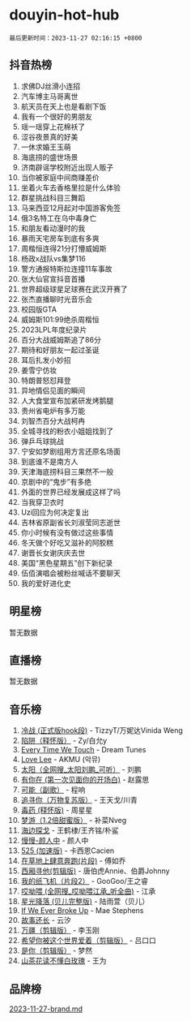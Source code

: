 # douyin-hot-hub

`最后更新时间：2023-11-27 02:16:15 +0800`

## 抖音热榜

1. 求佛DJ丝滑小连招
1. 汽车博主马哥离世
1. 航天员在天上也是看剧下饭
1. 我有一个很好的男朋友
1. 瑶一瑶穿上花棉袄了
1. 涩谷夜景真的好美
1. 一休求婚王玉萌
1. 海底捞的盛世场景
1. 济南辟谣学校附近出现人贩子
1. 当你被家庭中间商赚差价
1. 坐着火车去香格里拉是什么体验
1. 群星挑战科目三舞蹈
1. 马来西亚12月起对中国游客免签
1. 俄3名特工在乌中毒身亡
1. 和朋友看动漫时的我
1. 暴雨天宅房车到底有多爽
1. 周楷恒连得21分打懵威姆斯
1. 杨政x战队vs集梦116
1. 警方通报特斯拉连撞11车事故
1. 张大仙官宣抖音首播
1. 世界超级球星足球赛在武汉开赛了
1. 张杰直播聊时光音乐会
1. 校园版GTA
1. 威姆斯101:99绝杀周楷恒
1. 2023LPL年度纪录片
1. 百分大战威姆斯追了86分
1. 期待和好朋友一起过圣诞
1. 耳后扎发小妙招
1. 姜雪宁仿妆
1. 特朗普怒怼拜登
1. 异地情侣见面的瞬间
1. 人大食堂宣布加紧研发烤鹅腿
1. 贵州省电炉有多万能
1. 刘智杰百分大战柯冉
1. 全城寻找的粉衣小姐姐找到了
1. 弹乒乓球挑战
1. 宁安如梦剧组用方言还原名场面
1. 到底谁不是南方人
1. 天津海底捞科目三果然不一般
1. 京剧中的“鬼步”有多绝
1. 外面的世界已经发展成这样了吗
1. 当我穿卫衣时
1. Uzi回应为何决定复出
1. 吉林省原副省长刘淑莹同志逝世
1. 你小时候有没有做过这些事情
1. 冬天做个好吃又滋补的阿胶糕
1. 谢晋长女谢庆庆去世
1. 美国“黑色星期五”创下新纪录
1. 伍佰演唱会被粉丝喊话不要聊天
1. 我的爱好进化史

## 明星榜

暂无数据

## 直播榜

暂无数据

## 音乐榜

1. [冷战 (正式版hook段)](https://sf3-cdn-tos.douyinstatic.com/obj/tos-cn-ve-2774/oMuEoiBasWApEMVDgNiI8VAByNmwo5J0pyf8Yx) - TizzyT/万妮达Vinida Weng
1. [陷阱（释怀版）](https://sf6-cdn-tos.douyinstatic.com/obj/tos-cn-ve-2774/oE8C21LeZrzKLDFfQYgMzx4GAIHageG5IzayY7) - Zy/白允y
1. [Every Time We Touch](https://sf3-cdn-tos.douyinstatic.com/obj/tos-cn-ve-2774/ogN6lUKQeBBfEVhIOMikG1CcJjugxk1tztZyhP) - Dream Tunes
1. [Love Lee](https://sf3-cdn-tos.douyinstatic.com/obj/tos-cn-ve-2774/o05GbkJGbCBTdDnMtB0fwOYgkeZp23vrWQDQBS) - AKMU (악뮤)
1. [太阳（全网搜_太阳刘鹏_可听）](https://sf6-cdn-tos.douyinstatic.com/obj/tos-cn-ve-2774/ogWbyIQnlBFImVbeDocRdCIYtBHlbJXgfZMvgz) - 刘鹏
1. [有你在 (第一次见面你的开场白)](https://sf3-cdn-tos.douyinstatic.com/obj/tos-cn-ve-2774/oAthrQ3ClJBfI57uBoFEgNDYtNCZ0TSYQQfxQ0) - 赵露思
1. [可能（副歌）](https://sf6-cdn-tos.douyinstatic.com/obj/tos-cn-ve-2774/cde1731888894259b333569393c2fb51) - 程响
1. [追寻你（万物复苏版）](https://sf6-cdn-tos.douyinstatic.com/obj/tos-cn-ve-2774/oYeAZJsbjIDit9APmBg8u6uDUQnHmoCf3gbo74) - 王天戈/川青
1. [毒药 (释怀版)](https://sf3-cdn-tos.douyinstatic.com/obj/tos-cn-ve-2774/oYILMEAzspdZBIzy4frJNB8ZHPHWAhiwowd4Ad) - 周星星
1. [梦游（1.2倍甜蜜版）](https://sf6-cdn-tos.douyinstatic.com/obj/tos-cn-ve-2774/o4gyAUm8hwufoEABmwVIiQtHsFuGzAEEWtNMzo) - 补菜Nveg
1. [海边探戈](https://sf3-cdn-tos.douyinstatic.com/obj/tos-cn-ve-2774/os9gE0VQCGqt6VQkZDyBBYvfSDY0QFe3vVmubn) - 王鹤棣/王齐铭/朴鲨
1. [慢慢-颜人中](https://sf6-cdn-tos.douyinstatic.com/obj/tos-cn-ve-2774/ocjHNfBXdBxQNC8ZGAeoLMFTUgtBg8bkExunDC) - 颜人中
1. [525 (加速版)](https://sf6-cdn-tos.douyinstatic.com/obj/tos-cn-ve-2774/oIfKCtqfDyP8Vc9FpAPgWMyezT6LnDT1abRwGg) - 卡西恩Cacien
1. [在草地上肆意奔跑(片段)](https://sf3-cdn-tos.douyinstatic.com/obj/tos-cn-ve-2774/8831d494742f45dabdfa8adb8b817259) - 傅如乔
1. [西厢寻他(剪辑版)](https://sf3-cdn-tos.douyinstatic.com/obj/tos-cn-ve-2774/oUsAVfAQKlRNxEv5qxvIB8o5qmIWUcXbzJKJhw) - 唐伯虎Annie、伯爵Johnny
1. [我的纸飞机（片段2）](https://sf6-cdn-tos.douyinstatic.com/obj/tos-cn-ve-2774/oM2ZrKcg2CD5AeRB2gkeXOFB1IxAGJdZPazYHf) - GooGoo/王之睿
1. [哎呦喂 (全网搜_哎呦喂江承_听全曲)](https://sf3-cdn-tos.douyinstatic.com/obj/tos-cn-ve-2774/o0uEo63ECfIFdmwKF5HMzF1FCfItHEagDDeCAL) - 江承
1. [星光降落 (贝儿完整版)](https://sf3-cdn-tos.douyinstatic.com/obj/tos-cn-ve-2774/okwB9hAwyAtsFFkFBzAX1hOOfQuIoMNs0W2Mwr) - 陆雨萱（贝儿）
1. [If We Ever Broke Up](https://sf6-cdn-tos.douyinstatic.com/obj/tos-cn-ve-2774/o8onj5HDk0ImtBmO0URBfeyCDXQJMYkQ1gb8Zy) - Mae Stephens
1. [故事还长](https://sf3-cdn-tos.douyinstatic.com/obj/tos-cn-ve-2774/30a26758c8594f0ab81ac675c33ee2c5) - 云汐
1. [万疆（剪辑版）](https://sf6-cdn-tos.douyinstatic.com/obj/tos-cn-ve-2774/ooG7oVgFlDTelKCjCsTTobQvbdtj1BBQXnfZd8) - 李玉刚
1. [希望你被这个世界爱着（剪辑版）](https://sf3-cdn-tos.douyinstatic.com/obj/tos-cn-ve-2774/oo4H3BfEygN7l7bQaMBOZHCQ1eI4FqtED5skQ2) - 吕口口
1. [是你（剪辑版）](https://sf6-cdn-tos.douyinstatic.com/obj/tos-cn-ve-2774/46019dae783c4c969944217fe1cfafc4) - 梦然
1. [山茶花读不懂白玫瑰](https://sf6-cdn-tos.douyinstatic.com/obj/tos-cn-ve-2774/osfn8B7DktrRHEPJgPCfDbw7QDQEkwC16BxZg9) - 王为

## 品牌榜

[2023-11-27-brand.md](2023-11-27-brand.md)
